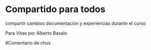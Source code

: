 # Compartido para todos

compartir cambios documentación y experiencias durante el curso

Para Vitae por Alberto Basalo


#Comentario de chus
